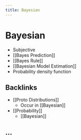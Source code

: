 ```yaml
---
title: Bayesian
---
```


# Bayesian
- Subjective
- [[Bayes Prediction]]
- [[Bayes Rule]]
- [[Bayesian Model Estimation]]
- Probability density function

## Backlinks
* [[Proto Distributions]]
	* Occur in [[Bayesian]]
* [[Probability]]
	* [[Bayesian]]

## …
